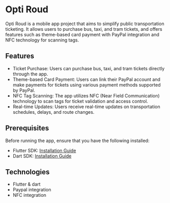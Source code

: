 # Opti Roud

Opti Roud is a mobile app project that aims to simplify public transportation ticketing. It allows users to purchase bus, taxi, and tram tickets, and offers features such as theme-based card payment with PayPal integration and NFC technology for scanning tags.

## Features

- Ticket Purchase: Users can purchase bus, taxi, and tram tickets directly through the app.
- Theme-based Card Payment: Users can link their PayPal account and make payments for tickets using various payment methods supported by PayPal.
- NFC Tag Scanning: The app utilizes NFC (Near Field Communication) technology to scan tags for ticket validation and access control.
- Real-time Updates: Users receive real-time updates on transportation schedules, delays, and route changes.

## Prerequisites

Before running the app, ensure that you have the following installed:

- Flutter SDK: [Installation Guide](https://flutter.dev/docs/get-started/install)
- Dart SDK: [Installation Guide](https://dart.dev/get-dart)

## Technologies
* Flutter & dart
* Paypal integration
* NFC integration
